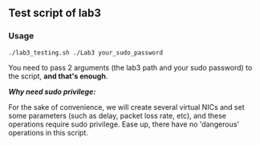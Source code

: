 ## Test script of lab3

### Usage

`./lab3_testing.sh ./Lab3 your_sudo_password`

You need to pass 2 arguments (the lab3 path and your sudo password) to the script, **and that's enough**. 

***Why need sudo privilege:***

For the sake of convenience, we will create several virtual NICs and set some parameters (such as delay, packet loss rate, etc), and these operations require sudo privilege. Ease up, there have no 'dangerous' operations in this script.